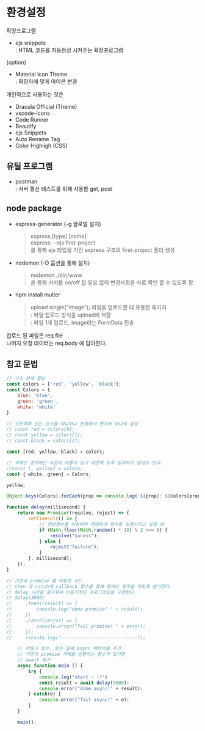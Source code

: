# 환경설정

확장프로그램
- ejs snippets  
: HTML 코드를 자동완성 시켜주는 확장프로그램 

(option)
- Material Icon Theme  
: 확장자에 맞게 아이콘 변경

개인적으로 사용하는 것은
- Dracula Official (Theme)
- vscode-icons
- Code Runner
- Beautify
- ejs Snippets
- Auto Rename Tag
- Color Highligh (CSS)

## 유틸 프로그램
- postman  
: 서버 통신 테스트를 위해 사용함 get, post

## node package
- express-generator (-g 글로벌 설치)
  >express [type] [name]  
  express --ejs first-project  
  를 통해 ejs 타입을 가진 express 구조의 first-project 폴더 생성 
- nodemon (-D 옵션을 통해 설치)
  >nodemon ./bin/www  
  을 통해 서버를 on/off 할 필요 없이 변경사항을 바로 확인 할 수 있도록 함.
- npm install multer  
  >upload.single("image");
  파일을 업로드할 때 유용한 패키지  
: 파일 업로드 방식을 upload에 저장  
: 파일 1개 업로드, image라는 FormData 전송

업로드 된 파일은 req.file  
나머지 요청 데이터는 req.body 에 담아진다.

## 참고 문법  
```jsx
// 구조 분해 할당
const colors = ['red', 'yellow', 'black'];
const Colors = {
    blue: 'blue',
    green: 'green',
    white: 'white'
}

// 오른쪽에 있는 요소를 하나하나 분해해서 변수에 하나씩 할당
// const red = colors[0];
// const yellow = colors[1];
// const black = colors[2];

const [red, yellow, black] = colors;

// 객체인 경우에는 속성의 이름이 있기 때문에 위치 일치하지 않아도 된다.
//const [, yellow] = colors;
const { white, green} = Colors;

yellow;

Object.keys(Colors).forEach(prop => console.log(`${prop}: ${Colors[prop]}`));

```

```jsx
function delay(millisecond) {
    return new Promise((resolve, reject) => {
        setTimeout(() => {
            // 랜덤함수를 이용하여 랜덤하게 함수를 실행시키고 싶을 때 
            if (Math.floor(Math.random() * 10) % 2 === 0) {
                resolve("sucess");
            } else {
                reject("failure");
            }
        }, millisecond);
    });
}

// 기존의 promise 를 이용한 코드
// then 과 catch에 callback 함수를 통해 원하는 동작을 하도록 분기한다.
// delay 시간을 줌으로써 비동기적인 프로그래밍을 구현한다.
// delay(3000)
//     .then((result) => {
//         console.log("done promise! " + result);
//     })
//     .catch((error) => {
//         console.error("fail promise! " + error);
//     });
//     console.log("----------------------------");

    // 비동기 함수, 함수 앞에 async 예약어를 추가
    // 기존의 promise 객체를 반환하는 함수가 있다면
    // await 추가
    async function main () {
        try {
            console.log("start ~ !!")
            const result = await delay(3000);
            console.error("done async!" + result);
        } catch(e) {
            console.error("fail async!" + e);
        }
    }

    main();
```